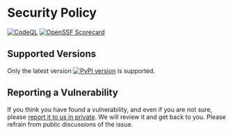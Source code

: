 # Security Policy

[![CodeQL](https://github.com/bckohan/django-enum/actions/workflows/github-code-scanning/codeql/badge.svg?branch=main)](https://github.com/bckohan/django-enum/actions/workflows/github-code-scanning/codeql?query=branch:main)
[![OpenSSF Scorecard](https://api.securityscorecards.dev/projects/github.com/bckohan/django-enum/badge)](https://securityscorecards.dev/viewer/?uri=github.com/bckohan/django-enum)

## Supported Versions

Only the latest version [![PyPI version](https://badge.fury.io/py/django-render-static.svg)](https://pypi.python.org/pypi/django-render-static) is supported.

## Reporting a Vulnerability

If you think you have found a vulnerability, and even if you are not sure, please [report it to us in private](https://github.com/bckohan/django-render-static/security/advisories/new). We will review it and get back to you. Please refrain from public discussions of the issue.
